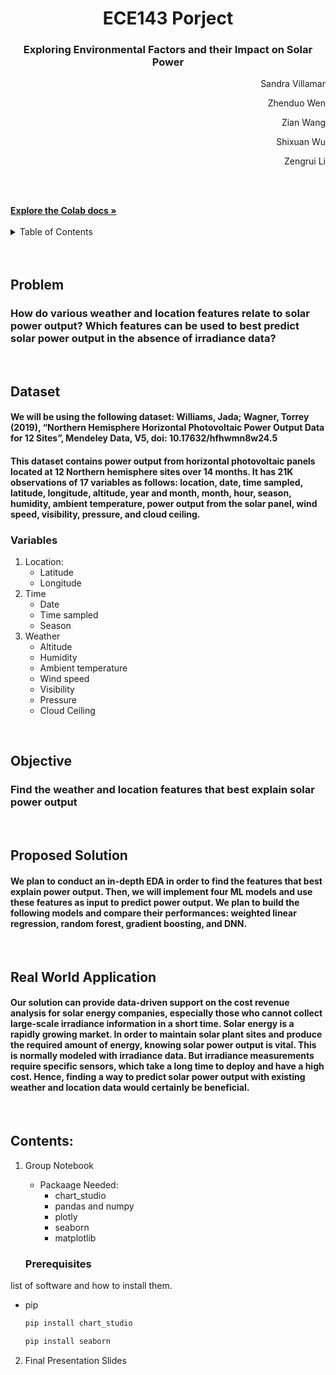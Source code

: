 [//]:<> (Titles)
<div align="center">
<h1>ECE143 Porject</h2>
<h3> Exploring Environmental Factors and their Impact on Solar Power
</h3>
</div>

<p style='text-align: right;'>Sandra Villamar</p>
<p style='text-align: right;'>Zhenduo Wen</p>
<p style='text-align: right;'>Zian Wang</p>
<p style='text-align: right;'> Shixuan Wu </p>

<p style='text-align: right;'>Zengrui Li</p>

&nbsp;
&nbsp;


<br />
    <a href="https://colab.research.google.com/drive/1lwJoR0XxA76lOJT2g6u6Y5HqkZaizeZT?usp=sharing"><strong>Explore the Colab docs »</strong></a>
     <br />
       <br />
<!-- TABLE OF CONTENTS -->
<details>
  <summary>Table of Contents</summary>
  <ol>
    <li>
      <a href="#Problem">Problem</a>
</li>
    <li>
      <a href="#Dataset">Dataset</a>
      <ul>
        <li><a href="#Variables">Variabels</a></li>
   
</ul>
    </li>
    <li><a href="#Objective">Objective</a></li>
    <li><a href="#proposed-solution">Proposed Solution</a></li>
    
<li><a href="#real-world-application">Real World Application</a></li>
<li><a href="#Contents">Contents</a>

<ul>
        <li><a href="#prerequisites">Prerequisites</a></li>
      
</ul>
</li>
  </ol>
</details>
  <br />
       <br />
       
<!-- ABOUT THE PROJECT -->

## Problem
### How do various weather and location features relate to solar power output? Which features can be used to best predict solar power output in the absence of irradiance data? 
&nbsp;
&nbsp;

## Dataset
#### We will be using the following dataset: Williams, Jada; Wagner, Torrey (2019), “Northern Hemisphere Horizontal Photovoltaic Power Output Data for 12 Sites”, Mendeley Data, V5, doi: 10.17632/hfhwmn8w24.5 
#### This dataset contains power output from horizontal photovoltaic panels located at 12 Northern hemisphere sites over 14 months. It has 21K observations of 17 variables as follows: location, date, time sampled, latitude, longitude, altitude, year and month, month, hour, season, humidity, ambient temperature, power output from the solar panel, wind speed, visibility, pressure, and cloud ceiling. 
### Variables
1. Location:
    * Latitude
    * Longitude
2. Time 
    * Date
    * Time sampled
    * Season
3. Weather
    * Altitude
    * Humidity
    * Ambient temperature
    * Wind speed
    * Visibility
    * Pressure
    * Cloud Ceiling


&nbsp;
&nbsp;
## Objective
### Find the weather and location features that best explain solar power output
&nbsp;
&nbsp;
## Proposed Solution
 #### We plan to conduct an in-depth EDA in order to find the features that best explain power output. Then, we will implement four ML models and use these features as input to predict power output. We plan to build the following models and compare their performances: weighted linear regression, random forest, gradient boosting, and DNN. 

&nbsp;
&nbsp;

## Real World Application
#### Our solution can provide data-driven support on the cost revenue analysis for solar energy companies, especially those who cannot collect large-scale irradiance information in a short time. Solar energy is a rapidly growing market. In order to maintain solar plant sites and produce the required amount of energy, knowing solar power output is vital. This is normally modeled with irradiance data. But irradiance measurements require specific sensors, which take a long time to deploy and have a high cost. Hence, finding a way to predict solar power output with existing weather and location data would certainly be beneficial. 

&nbsp;
&nbsp;
## Contents:
	
1. Group Notebook
    * Packaage Needed:
        * chart_studio
        * pandas and numpy
        * plotly
        * seaborn
        * matplotlib

    ### Prerequisites

list of software and how to install them.
* pip
  ```sh
  pip install chart_studio
  ```
  ```sh
  pip install seaborn
  ```

2. Final Presentation Slides